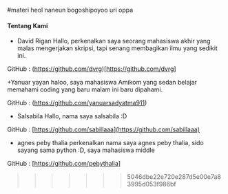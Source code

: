 #materi
heol naneun bogoshipoyoo uri oppa

#### Tentang Kami
+ David Rigan
Hallo, perkenalkan saya seorang mahasiswa akhir yang malas mengerjakan skripsi, tapi senang membagikan ilmu yang sedikit ini.

GitHub : (https://github.com/dvrg)[https://github.com/dvrg]


+Yanuar yayan
haloo, saya mahasiswa Amikom yang sedan belajar memahami coding yang baru malam ini baru dipahami.

GitHub : (https://github.com/yanuarsadyatma911)

+ Salsabila
Hallo, nama saya salsabila :D

GitHub : [https://github.com/sabillaaa](https://github.com/sabillaaa)

+ agnes peby thalia
perkenalkan nama saya agnes peby thalia, sido sayang sama python :D, saya mahasiswa middle

GitHub : [https://github.com/pebythalia]
>>>>>>> 5046dbe22e720e287d5e00e7a83995d053f986bf
